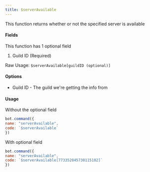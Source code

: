 ```yaml
---
title: $serverAvailable
---
```


This function returns whether or not the specified server is available

#### Fields

This function has 1 optional field

1. Guild ID \(Required\)

Raw Usage: `$serverAvailable[guildID (optional)]`

#### Options

* Guild ID - The guild we're getting the info from

#### Usage

Without the optional field

```javascript
bot.command({
name: "serverAvailable",
code: `$serverAvailable`
})
```

With optional field

```javascript
bot.command({
name: "serverAvailable",
code: `$serverAvailable[773352845738115102]`
})
```

